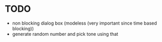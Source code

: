 # TODO
- non blocking dialog box (modeless (very important since time based blocking))
- generate random number and pick tone using that

